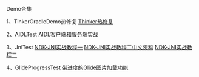 Demo合集

1、TinkerGradleDemo热修复
[Thinker热修复](http://blog.csdn.net/zhangydd/article/details/78537371)


2、AIDLTest
[AIDL客户端和服务端实战](http://http://blog.csdn.net/qian520ao/article/details/78072250)

3、JniTest
[NDK-JNI实战教程一](http://http://blog.csdn.net/yanbober/article/details/45309049)
[NDK-JNI实战教程二中文资料](http://blog.csdn.net/yanbober/article/details/45310365)
[NDK-JNI实战教程三](http://blog.csdn.net/yanbober/article/details/45310589)

4、GlideProgressTest
[带进度的Glide图片加载功能](http://http://blog.csdn.net/guolin_blog/article/details/78357251)

